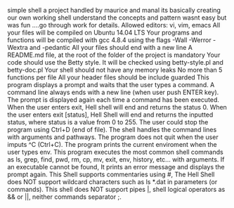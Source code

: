 simple shell
a project handled by maurice and manal
its basically creating our own working shell
understand the concepts and pattern 
wasnt easy but was fun ....go through work for details.
Allowed editors: vi, vim, emacs
All your files will be compiled on Ubuntu 14.04 LTS
Your programs and functions will be compiled with gcc 4.8.4 using the flags -Wall -Werror -Wextra and -pedantic
All your files should end with a new line
A README.md file, at the root of the folder of the project is mandatory
Your code should use the Betty style. It will be checked using betty-style.pl and betty-doc.pl
Your shell should not have any memory leaks
No more than 5 functions per file
All your header files should be include guarded
This program displays a prompt and waits that the user types a command. A command line always ends with a new line (when user push ENTER key).
The prompt is displayed again each time a command has been executed.
When the user enters exit, Hell shell will end and returns the status 0.
When the user enters exit [status], Hell Shell will end and returns the inputted status, where status is a value from 0 to 255.
The user could stop the program using Ctrl+D (end of file).
The shell handles the command lines with arguments and pathways.
The program does not quit when the user imputs ^C (Ctrl+C).
The program prints the current enviroment when the user types env.
This program executes the most common shell commands as ls, grep, find, pwd, rm, cp, mv, exit, env, history, etc... with arguments.
If an executable cannot be found, It prints an error message and displays the prompt again.
This Shell supports commentaries using #,
The Hell Shell does NOT support wildcard characters such as ls *.dat in parameters (or commands).
This shell does NOT support pipes |, shell logical operators as && or ||, neither commands separator ;.
